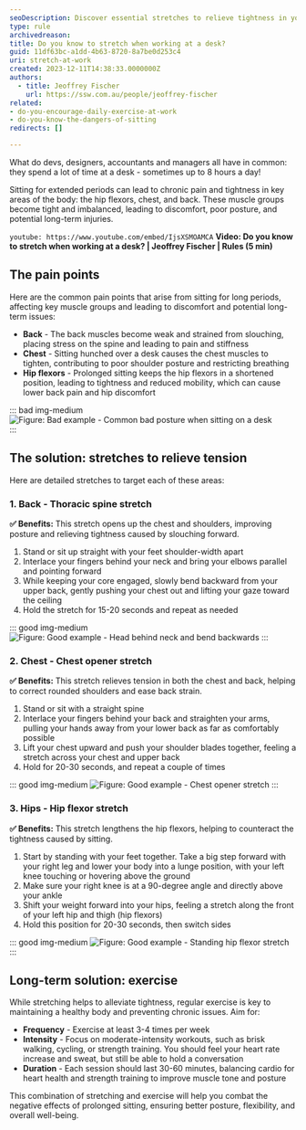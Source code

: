 ```yaml
---
seoDescription: Discover essential stretches to relieve tightness in your hips, chest, and back while improving your desk ergonomics and overall posture.
type: rule
archivedreason:
title: Do you know to stretch when working at a desk?
guid: 11df63bc-a1dd-4b63-8720-8a7be0d253c4
uri: stretch-at-work
created: 2023-12-11T14:38:33.0000000Z
authors: 
  - title: Jeoffrey Fischer
    url: https://ssw.com.au/people/jeoffrey-fischer
related:
- do-you-encourage-daily-exercise-at-work
- do-you-know-the-dangers-of-sitting
redirects: []

---
```


What do devs, designers, accountants and managers all have in common: they spend a lot of time at a desk - sometimes up to 8 hours a day!  

Sitting for extended periods can lead to chronic pain and tightness in key areas of the body: the hip flexors, chest, and back. These muscle groups become tight and imbalanced, leading to discomfort, poor posture, and potential long-term injuries.  

<!--endintro-->

`youtube: https://www.youtube.com/embed/IjsXSMOAMCA`
**Video: Do you know to stretch when working at a desk? | Jeoffrey Fischer | Rules (5 min)**

## The pain points  

Here are the common pain points that arise from sitting for long periods, affecting key muscle groups and leading to discomfort and potential long-term issues:

* **Back** - The back muscles become weak and strained from slouching, placing stress on the spine and leading to pain and stiffness
* **Chest** - Sitting hunched over a desk causes the chest muscles to tighten, contributing to poor shoulder posture and restricting breathing
* **Hip flexors** - Prolonged sitting keeps the hip flexors in a shortened position, leading to tightness and reduced mobility, which can cause lower back pain and hip discomfort

::: bad img-medium
![Figure: Bad example - Common bad posture when sitting on a desk](bad-example-bad-posture.png)  
:::

## The solution: stretches to relieve tension

Here are detailed stretches to target each of these areas:  

### 1. Back - Thoracic spine stretch

**✅ Benefits:** This stretch opens up the chest and shoulders, improving posture and relieving tightness caused by slouching forward.

1. Stand or sit up straight with your feet shoulder-width apart
2. Interlace your fingers behind your neck and bring your elbows parallel and pointing forward
3. While keeping your core engaged, slowly bend backward from your upper back, gently pushing your chest out and lifting your gaze toward the ceiling
4. Hold the stretch for 15-20 seconds and repeat as needed

::: good img-medium
![Figure: Good example - Head behind neck and bend backwards](good-example-stretch-back.png)
:::  

### 2. Chest - Chest opener stretch

**✅ Benefits:** This stretch relieves tension in both the chest and back, helping to correct rounded shoulders and ease back strain.  

1. Stand or sit with a straight spine
2. Interlace your fingers behind your back and straighten your arms, pulling your hands away from your lower back as far as comfortably possible
3. Lift your chest upward and push your shoulder blades together, feeling a stretch across your chest and upper back
4. Hold for 20-30 seconds, and repeat a couple of times

::: good img-medium
![Figure: Good example - Chest opener stretch](good-example-stretch-chest.png)
:::  

### 3. Hips - Hip flexor stretch

**✅ Benefits:** This stretch lengthens the hip flexors, helping to counteract the tightness caused by sitting.

1. Start by standing with your feet together. Take a big step forward with your right leg and lower your body into a lunge position, with your left knee touching or hovering above the ground
2. Make sure your right knee is at a 90-degree angle and directly above your ankle
3. Shift your weight forward into your hips, feeling a stretch along the front of your left hip and thigh (hip flexors)
4. Hold this position for 20-30 seconds, then switch sides  

::: good img-medium
![Figure: Good example - Standing hip flexor stretch](good-example-stretch-hip-flexors.png)
:::  

## Long-term solution: exercise

While stretching helps to alleviate tightness, regular exercise is key to maintaining a healthy body and preventing chronic issues. Aim for:  

* **Frequency** - Exercise at least 3-4 times per week
* **Intensity** - Focus on moderate-intensity workouts, such as brisk walking, cycling, or strength training. You should feel your heart rate increase and sweat, but still be able to hold a conversation
* **Duration** - Each session should last 30-60 minutes, balancing cardio for heart health and strength training to improve muscle tone and posture

This combination of stretching and exercise will help you combat the negative effects of prolonged sitting, ensuring better posture, flexibility, and overall well-being.